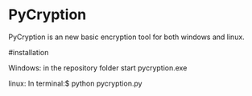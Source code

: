 # PyCryption
PyCryption is an new basic encryption tool for both windows and linux.


#installation

Windows:
  in the repository folder start pycryption.exe

linux:
  In terminal:$ python pycryption.py
  
